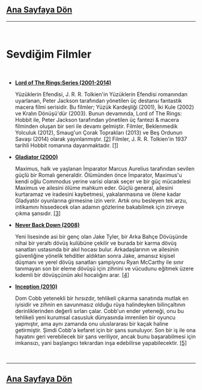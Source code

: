 ## [Ana Sayfaya Dön](https://github.com/Overated/Kodluyoruz-FrontEnd-Homeworks/tree/main/HTML/Homework-2#atakan-ertek)

---

<br>

# Sevdiğim Filmler

<br>

- **[Lord of The Rings:Series (2001-2014)](<https://en.wikipedia.org/wiki/The_Lord_of_the_Rings_(film_series)>)**

  Yüzüklerin Efendisi, J. R. R. Tolkien'in Yüzüklerin Efendisi romanından uyarlanan, Peter Jackson tarafından yönetilen üç destansı fantastik macera filmi serisidir. Bu filmler; Yüzük Kardeşliği (2001), İki Kule (2002) ve Kralın Dönüşü'dür (2003). Bunun devamında, Lord of The Rings: Hobbit ile, Peter Jackson tarafından yönetilen üç fantezi & macera filminden oluşan bir seri ile devamı gelmiştir. Filmler, Beklenmedik Yolculuk (2012), Smaug'un Çorak Toprakları (2013) ve Beş Ordunun Savaşı (2014) olarak yayınlanmıştır. [[2]](https://github.com/Overated/Kodluyoruz-FrontEnd-Homeworks/tree/main/HTML/Homework-2#-kaynak%C3%A7a--) Filmler, J. R. R. Tolkien'in 1937 tarihli Hobbit romanına dayanmaktadır. [[1]](https://github.com/Overated/Kodluyoruz-FrontEnd-Homeworks/tree/main/HTML/Homework-2#-kaynak%C3%A7a--)

- **[Gladiator (2000)](https://www.imdb.com/title/tt0172495/?ref_=nv_sr_srsg_0)**

  Maximus, halk ve yaşlanan İmparator Marcus Aurelius tarafından sevilen güçlü bir Romalı generaldir. Ölümünden önce İmparator, Maximus'u kendi oğlu Commodus yerine varisi olarak seçer ve bir güç mücadelesi Maximus ve ailesini ölüme mahkum eder. Güçlü general, ailesini kurtaramaz ve iradesini kaybetmesi, yakalanmasına ve ölene kadar Gladyatör oyunlarına girmesine izin verir. Artık onu besleyen tek arzu, intikamını hissedecek olan adamın gözlerine bakabilmek için zirveye çıkma şansıdır. [[3]](https://github.com/Overated/Kodluyoruz-FrontEnd-Homeworks/tree/main/HTML/Homework-2#-kaynak%C3%A7a--)

- **[Never Back Down (2008)](https://www.imdb.com/title/tt1023111/?ref_=nv_sr_srsg_0)**

  Yeni lisesinde asi bir genç olan Jake Tyler, bir Arka Bahçe Dövüşünde nihai bir yeraltı dövüş kulübüne çekilir ve burada bir karma dövüş sanatları ustasında bir akıl hocası bulur. Arkadaşlarının ve ailesinin güvenliğine yönelik tehditler aldıktan sonra Jake, amansız kişisel düşmanı ve yerel dövüş sanatları şampiyonu Ryan McCarthy ile sınır tanımayan son bir eleme dövüşü için zihnini ve vücudunu eğitmek üzere kıdemli bir dövüşçünün akıl hocalığını arar. [[4]](https://github.com/Overated/Kodluyoruz-FrontEnd-Homeworks/tree/main/HTML/Homework-2#-kaynak%C3%A7a--)

- **[Inception (2010)](https://www.imdb.com/title/tt1375666/?ref_=nv_sr_srsg_0)**

  Dom Cobb yetenekli bir hırsızdır, tehlikeli çıkarma sanatında mutlak en iyisidir ve zihnin en savunmasız olduğu rüya halindeyken bilinçaltının derinliklerinden değerli sırları çalar. Cobb'un ender yeteneği, onu bu tehlikeli yeni kurumsal casusluk dünyasında imrenilen bir oyuncu yapmıştır, ama aynı zamanda onu uluslararası bir kaçak haline getirmiştir. Şimdi Cobb'a kefaret için bir şans sunuluyor. Son bir iş ile ona hayatını geri verebilecek bir şans veriliyor, ancak bunu başarabilmesi için imkansızı, yani başlangıcı tekrardan inşa edebilirse yapabilecektir. [[5]](https://github.com/Overated/Kodluyoruz-FrontEnd-Homeworks/tree/main/HTML/Homework-2#-kaynak%C3%A7a--)

<br>

---

## [Ana Sayfaya Dön](https://github.com/Overated/Kodluyoruz-FrontEnd-Homeworks/tree/main/HTML/Homework-2#atakan-ertek)
